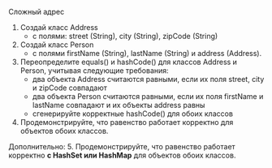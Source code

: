 Сложный адрес

1. Создай класс Address 
   - с полями: street (String), city (String), zipCode (String)
2. Cоздай класс Person 
   - с полями firstName (String), lastName (String) и address (Address). 
3. Переопределите equals() и hashCode() для классов Address и Person, учитывая следующие требования:
   - два объекта Address считаются равными, если их поля street, city и zipCode совпадают
   - два объекта Person считаются равными, если их поля firstName и lastName совпадают и их объекты address равны
   - сгенерируйте корректные hashCode() для обоих классов
4. Продемонстрируйте, что равенство работает корректно для объектов обоих классов.

Дополнительно:
5. Продемонстрируйте, что равенство работает корректно **с HashSet или HashMap** для объектов обоих классов.
